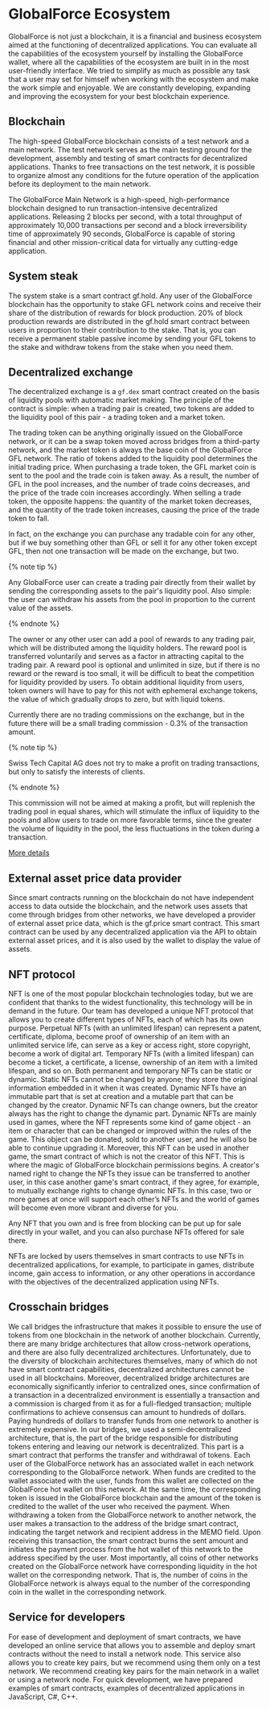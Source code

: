 # GlobalForce Ecosystem

GlobalForce is not just a blockchain, it is a financial and business ecosystem aimed at the functioning of decentralized applications. You can evaluate all the capabilities of the ecosystem yourself by installing the GlobalForce wallet, where all the capabilities of the ecosystem are built in in the most user-friendly interface. We tried to simplify as much as possible any task that a user may set for himself when working with the ecosystem and make the work simple and enjoyable. We are constantly developing, expanding and improving the ecosystem for your best blockchain experience.

## Blockchain

The high-speed GlobalForce blockchain consists of a test network and a main network. The test network serves as the main testing ground for the development, assembly and testing of smart contracts for decentralized applications. Thanks to free transactions on the test network, it is possible to organize almost any conditions for the future operation of the application before its deployment to the main network.

The GlobalForce Main Network is a high-speed, high-performance blockchain designed to run transaction-intensive decentralized applications. Releasing 2 blocks per second, with a total throughput of approximately 10,000 transactions per second and a block irreversibility time of approximately 90 seconds, GlobalForce is capable of storing financial and other mission-critical data for virtually any cutting-edge application.

## System steak

The system stake is a smart contract gf.hold. Any user of the GlobalForce blockchain has the opportunity to stake GFL network coins and receive their share of the distribution of rewards for block production. 20% of block production rewards are distributed in the gf.hold smart contract between users in proportion to their contribution to the stake. That is, you can receive a permanent stable passive income by sending your GFL tokens to the stake and withdraw tokens from the stake when you need them.

## Decentralized exchange

The decentralized exchange is a ```gf.dex``` smart contract created on the basis of liquidity pools with automatic market making. The principle of the contract is simple: when a trading pair is created, two tokens are added to the liquidity pool of this pair - a trading token and a market token.

The trading token can be anything originally issued on the GlobalForce network, or it can be a swap token moved across bridges from a third-party network, and the market token is always the base coin of the GlobalForce GFL network. The ratio of tokens added to the liquidity pool determines the initial trading price. When purchasing a trade token, the GFL market coin is sent to the pool and the trade coin is taken away. As a result, the number of GFL in the pool increases, and the number of trade coins decreases, and the price of the trade coin increases accordingly. When selling a trade token, the opposite happens: the quantity of the market token decreases, and the quantity of the trade token increases, causing the price of the trade token to fall.

In fact, on the exchange you can purchase any tradable coin for any other, but if we buy something other than GFL or sell it for any other token except GFL, then not one transaction will be made on the exchange, but two.

{% note tip %}

Any GlobalForce user can create a trading pair directly from their wallet by sending the corresponding assets to the pair's liquidity pool. Also simple: the user can withdraw his assets from the pool in proportion to the current value of the assets.

{% endnote %}

The owner or any other user can add a pool of rewards to any trading pair, which will be distributed among the liquidity holders. The reward pool is transferred voluntarily and serves as a factor in attracting capital to the trading pair. A reward pool is optional and unlimited in size, but if there is no reward or the reward is too small, it will be difficult to beat the competition for liquidity provided by users. To obtain additional liquidity from users, token owners will have to pay for this not with ephemeral exchange tokens, the value of which gradually drops to zero, but with liquid tokens.

Currently there are no trading commissions on the exchange, but in the future there will be a small trading commission - 0.3% of the transaction amount.

{% note tip %}

Swiss Tech Capital AG does not try to make a profit on trading transactions, but only to satisfy the interests of clients.

{% endnote %}

This commission will not be aimed at making a profit, but will replenish the trading pool in equal shares, which will stimulate the influx of liquidity to the pools and allow users to trade on more favorable terms, since the greater the volume of liquidity in the pool, the less fluctuations in the token during a transaction.

[More details](./exchange.md)

## External asset price data provider

Since smart contracts running on the blockchain do not have independent access to data outside the blockchain, and the network uses assets that come through bridges from other networks, we have developed a provider of external asset price data, which is the gf.price smart contract. This smart contract can be used by any decentralized application via the API to obtain external asset prices, and it is also used by the wallet to display the value of assets.

## NFT protocol

NFT is one of the most popular blockchain technologies today, but we are confident that thanks to the widest functionality, this technology will be in demand in the future. Our team has developed a unique NFT protocol that allows you to create different types of NFTs, each of which has its own purpose. Perpetual NFTs (with an unlimited lifespan) can represent a patent, certificate, diploma, become proof of ownership of an item with an unlimited service life, can serve as a key or access right, store copyright, become a work of digital art. Temporary NFTs (with a limited lifespan) can become a ticket, a certificate, a license, ownership of an item with a limited lifespan, and so on. Both permanent and temporary NFTs can be static or dynamic. Static NFTs cannot be changed by anyone; they store the original information embedded in it when it was created. Dynamic NFTs have an immutable part that is set at creation and a mutable part that can be changed by the creator. Dynamic NFTs can change owners, but the creator always has the right to change the dynamic part. Dynamic NFTs are mainly used in games, where the NFT represents some kind of game object - an item or character that can be changed or improved within the rules of the game. This object can be donated, sold to another user, and he will also be able to continue upgrading it. Moreover, this NFT can be used in another game, the smart contract of which is not the creator of this NFT. This is where the magic of GlobalForce blockchain permissions begins. A creator's named right to change the NFTs they issue can be transferred to another user, in this case another game's smart contract, if they agree, for example, to mutually exchange rights to change dynamic NFTs. In this case, two or more games at once will support each other’s NFTs and the world of games will become even more vibrant and diverse for you.

Any NFT that you own and is free from blocking can be put up for sale directly in your wallet, and you can also purchase NFTs offered for sale there.

NFTs are locked by users themselves in smart contracts to use NFTs in decentralized applications, for example, to participate in games, distribute income, gain access to information, or any other operations in accordance with the objectives of the decentralized application using NFTs.

## Crosschain bridges

We call bridges the infrastructure that makes it possible to ensure the use of tokens from one blockchain in the network of another blockchain. Currently, there are many bridge architectures that allow cross-network operations, and there are also fully decentralized architectures. Unfortunately, due to the diversity of blockchain architectures themselves, many of which do not have smart contract capabilities, decentralized architectures cannot be used in all blockchains. Moreover, decentralized bridge architectures are economically significantly inferior to centralized ones, since confirmation of a transaction in a decentralized environment is essentially a transaction and a commission is charged from it as for a full-fledged transaction; multiple confirmations to achieve consensus can amount to hundreds of dollars. Paying hundreds of dollars to transfer funds from one network to another is extremely expensive.
In our bridges, we used a semi-decentralized architecture, that is, the part of the bridge responsible for distributing tokens entering and leaving our network is decentralized. This part is a smart contract that performs the transfer and withdrawal of tokens. Each user of the GlobalForce network has an associated wallet in each network corresponding to the GlobalForce network. When funds are credited to the wallet associated with the user, funds from this wallet are collected on the GlobalForce hot wallet on this network. At the same time, the corresponding token is issued in the GlobalForce blockchain and the amount of the token is credited to the wallet of the user who received the payment. When withdrawing a token from the GlobalForce network to another network, the user makes a transaction to the address of the bridge smart contract, indicating the target network and recipient address in the MEMO field. Upon receiving this transaction, the smart contract burns the sent amount and initiates the payment process from the hot wallet of this network to the address specified by the user.
Most importantly, all coins of other networks created on the GlobalForce network have corresponding liquidity in the hot wallet on the corresponding network. That is, the number of coins in the GlobalForce network is always equal to the number of the corresponding coin in the wallet in the corresponding network.

## Service for developers

For ease of development and deployment of smart contracts, we have developed an online service that allows you to assemble and deploy smart contracts without the need to install a network node. This service also allows you to create key pairs, but we recommend using them only on a test network. We recommend creating key pairs for the main network in a wallet or using a network node.
For quick development, we have prepared examples of smart contracts, examples of decentralized applications in JavaScript, C#, C++.



